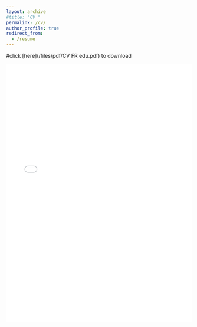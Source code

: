 ```yaml
---
layout: archive
#title: "CV "
permalink: /cv/
author_profile: true
redirect_from:
  - /resume
---
```

#click [here](/files/pdf/CV FR edu.pdf) to download
<iframe src="/files/pdf/CV FR edu.pdf" width="100%" height="700" frameborder="no" border="0" marginwidth="0" marginheight="0"></iframe>
